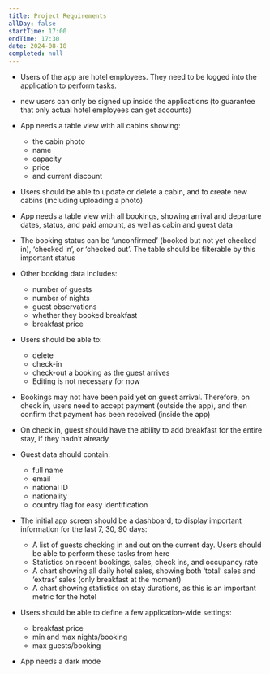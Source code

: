 ```yaml
---
title: Project Requirements
allDay: false
startTime: 17:00
endTime: 17:30
date: 2024-08-18
completed: null
---
```

- Users of the app are hotel employees. They need to be logged into the application to perform tasks.

- new users can only be signed up inside the applications (to guarantee that only actual hotel employees can get accounts)

- App needs a table view with all cabins showing:
	- the cabin photo
	- name
	- capacity
	- price
	- and current discount

- Users should be able to update or delete a cabin, and to create new cabins (including uploading a photo)

- App needs a table view with all bookings, showing arrival and departure dates, status, and paid amount, as well as cabin and guest data

- The booking status can be ‘unconfirmed’ (booked but not yet checked in), ‘checked in’, or ‘checked out’. The table should be filterable by this important status

- Other booking data includes: 
	- number of guests
	- number of nights
	- guest observations
	- whether they booked breakfast
	- breakfast price

- Users should be able to:
	- delete
	- check-in
	- check-out a booking as the guest arrives 
	- Editing is not necessary for now
	  
- Bookings may not have been paid yet on guest arrival. Therefore, on check in, users need to accept payment (outside the app), and then confirm that payment has been received (inside the app)
  
- On check in, guest should have the ability to add breakfast for the entire stay, if they hadn’t already
  
- Guest data should contain:
	- full name
	- email
	- national ID
	- nationality
	- country flag
	for easy identification

- The initial app screen should be a dashboard, to display important information for the last 7, 30, 90 days:
	- A list of guests checking in and out on the current day. Users should be able to perform these tasks from here
	- Statistics on recent bookings, sales, check ins, and occupancy rate
	- A chart showing all daily hotel sales, showing both ‘total’ sales and ‘extras’ sales (only breakfast at the moment)
	- A chart showing statistics on stay durations, as this is an important metric for the hotel
	  
- Users should be able to define a few application-wide settings:
	- breakfast price
	- min and max nights/booking
	- max guests/booking
	  
- App needs a dark mode

